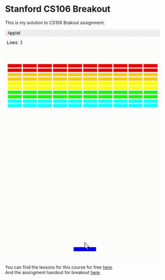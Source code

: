 # Stanford CS106 Breakout

This is my solution to CS106 Brakout assignment.

![](VisualizadordoApplet_breakout.gif)

You can find the lessons for this course for free [here](https://www.youtube.com/watch?v=KkMDCCdjyW8&list=PL84A56BC7F4A1F852 "here").  
And the assingment handout for breakout [here](https://web.stanford.edu/class/cs106a/assn/breakout.html "here").
